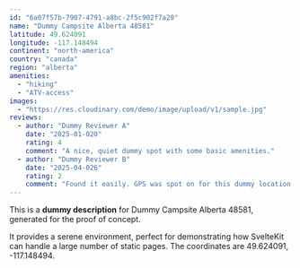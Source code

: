 ```yaml
---
id: "6a07f57b-7907-4791-a8bc-2f5c902f7a20"
name: "Dummy Campsite Alberta 48581"
latitude: 49.624091
longitude: -117.148494
continent: "north-america"
country: "canada"
region: "alberta"
amenities:
  - "hiking"
  - "ATV-access"
images:
  - "https://res.cloudinary.com/demo/image/upload/v1/sample.jpg"
reviews:
  - author: "Dummy Reviewer A"
    date: "2025-01-020"
    rating: 4
    comment: "A nice, quiet dummy spot with some basic amenities."
  - author: "Dummy Reviewer B"
    date: "2025-04-026"
    rating: 2
    comment: "Found it easily. GPS was spot on for this dummy location."
---
```


This is a **dummy description** for Dummy Campsite Alberta 48581, generated for the proof of concept.

It provides a serene environment, perfect for demonstrating how SvelteKit can handle a large number of static pages. The coordinates are 49.624091, -117.148494.
